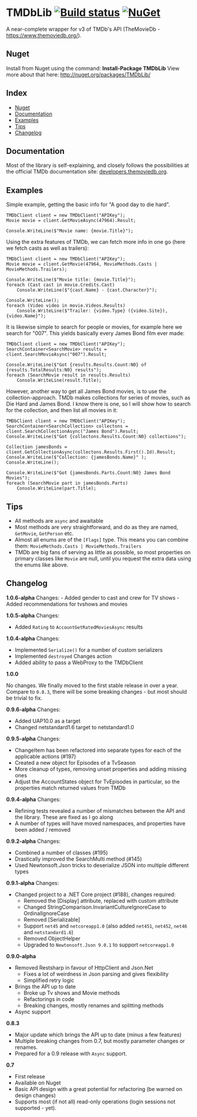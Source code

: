 TMDbLib [![Build status](https://ci.appveyor.com/api/projects/status/t7wph9cawrl9qho0?svg=true)](https://ci.appveyor.com/project/LordMike/tmdblib) [![NuGet](https://img.shields.io/nuget/v/Tmdblib.svg)](https://www.nuget.org/packages/Tmdblib)
=======

A near-complete wrapper for v3 of TMDb's API (TheMovieDb - https://www.themoviedb.org/).

Nuget
-----

Install from Nuget using the command: **Install-Package TMDbLib**
View more about that here: http://nuget.org/packages/TMDbLib/

Index
---------

- [Nuget](#nuget)
- [Documentation](#documentation)
- [Examples](#examples)
- [Tips](#tips)
- [Changelog](#changelog)

Documentation
-------- 

Most of the library is self-explaining, and closely follows the possibilities at the official TMDb documentation site: [developers.themoviedb.org](https://developers.themoviedb.org/3/getting-started).

Examples
-------- 

Simple example, getting the basic info for "A good day to die hard".

    TMDbClient client = new TMDbClient("APIKey");
    Movie movie = client.GetMovieAsync(47964).Result;
    
    Console.WriteLine($"Movie name: {movie.Title}");

Using the extra features of TMDb, we can fetch more info in one go (here we fetch casts as well as trailers):

    TMDbClient client = new TMDbClient("APIKey");
    Movie movie = client.GetMovie(47964, MovieMethods.Casts | MovieMethods.Trailers);
    
    Console.WriteLine($"Movie title: {movie.Title}");
    foreach (Cast cast in movie.Credits.Cast)
        Console.WriteLine($"{cast.Name} - {cast.Character}");

    Console.WriteLine();
    foreach (Video video in movie.Videos.Results)
        Console.WriteLine($"Trailer: {video.Type} ({video.Site}), {video.Name}");

It is likewise simple to search for people or movies, for example here we search for "007". This yields basically every James Bond film ever made:

    TMDbClient client = new TMDbClient("APIKey");
    SearchContainer<SearchMovie> results = client.SearchMovieAsync("007").Result;

    Console.WriteLine($"Got {results.Results.Count:N0} of {results.TotalResults:N0} results");
    foreach (SearchMovie result in results.Results)
        Console.WriteLine(result.Title);

However, another way to get all James Bond movies, is to use the collection-approach. TMDb makes collections for series of movies, such as Die Hard and James Bond. I know there is one, so I will show how to search for the collection, and then list all movies in it:

    TMDbClient client = new TMDbClient("APIKey");
    SearchContainer<SearchCollection> collectons = client.SearchCollectionAsync("James Bond").Result;
    Console.WriteLine($"Got {collectons.Results.Count:N0} collections");

    Collection jamesBonds = client.GetCollectionAsync(collectons.Results.First().Id).Result;
    Console.WriteLine($"Collection: {jamesBonds.Name}" );
    Console.WriteLine();

    Console.WriteLine($"Got {jamesBonds.Parts.Count:N0} James Bond Movies");
    foreach (SearchMovie part in jamesBonds.Parts)
        Console.WriteLine(part.Title);

Tips
---------

* All methods are `async` and awaitable
* Most methods are very straightforward, and do as they are named, `GetMovie`, `GetPerson` etc.
* Almost all enums are of the `[Flags]` type. This means you can combine them: `MovieMethods.Casts | MovieMethods.Trailers`
* TMDb are big fans of serving as little as possible, so most properties on primary classes like `Movie` are null, until you request the extra data using the enums like above.

Changelog
---------

**1.0.6-alpha**
Changes:
	- Added gender to cast and crew for TV shows
	- Added recommendations for tvshows and movies

**1.0.5-alpha**
Changes:
   - Added `Rating` to `AccountGetRatedMoviesAsync` results
   
**1.0.4-alpha**
Changes:
   - Implemented `Serialize()` for a number of custom serializers
   - Implemented `destroyed` Changes action
   - Added ability to pass a WebProxy to the TMDbClient
   
**1.0.0**

No changes. We finally moved to the first stable release in over a year. Compare to `0.8.3`, there will be some breaking changes - but most should be trivial to fix.

**0.9.6-alpha**
Changes:
   - Added UAP10.0 as a target
   - Changed netstandard1.6 target to netstandard1.0

**0.9.5-alpha**
Changes:
   - ChangeItem has been refactored into separate types for each of the applicable actions (#197)
   - Created a new object for Episodes of a TvSeason
   - More cleanup of types, removing unset properties and adding missing ones
   - Adjust the AccountStates object for TvEpisodes in particular, so the properties match returned values from TMDb

**0.9.4-alpha**
Changes:
   - Refining tests revealed a number of mismatches between the API and the library. These are fixed as I go along
   - A number of types will have moved namespaces, and properties have been added / removed

**0.9.2-alpha**
Changes:
   - Combined a number of classes (#195)
   - Drastically improved the SearchMulti method (#145)
   - Used Newtonsoft.Json tricks to deserialize JSON into multiple different types

**0.9.1-alpha**
Changes:
 - Changed project to a .NET Core project (#188), changes required:
   - Removed the [Display] attribute, replaced with custom attribute
   - Changed StringComparison.InvariantCultureIgnoreCase to OrdinalIgnoreCase
   - Removed [Serializable]
   - Support `net45` and `netcoreapp1.0` (also added `net451`, `net452`, `net46` and `netstandard1.6`)
   - Removed ObjectHelper
   - Upgraded to `Newtonsoft.Json 9.0.1` to support `netcoreapp1.0`

**0.9.0-alpha**
 - Removed Restsharp in favour of HttpClient and Json.Net
   - Fixes a lot of weirdness in Json parsing and gives flexibility
   - Simplified retry logic
 - Brings the API up to date
   - Broke up Tv shows and Movie methods
   - Refactorings in code
   - Breaking changes, mostly renames and splitting methods
 - Async support

**0.8.3**

 - Major update which brings the API up to date (minus a few features)
 - Multiple breaking changes from 0.7, but mostly parameter changes or renames.
 - Prepared for a 0.9 release with `Async` support.

**0.7**

 - First release
 - Available on Nuget
 - Basic API design with a great potential for refactoring (be warned on design changes)
 - Supports most (if not all) read-only operations (login sessions not supported - yet).
